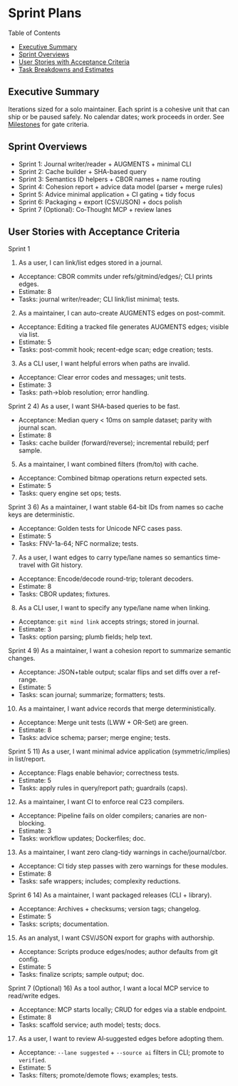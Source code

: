 # Sprint Plans

Table of Contents
- [Executive Summary](#executive-summary)
- [Sprint Overviews](#sprint-overviews)
- [User Stories with Acceptance Criteria](#user-stories-with-acceptance-criteria)
- [Task Breakdowns and Estimates](#task-breakdowns-and-estimates)

## Executive Summary
Iterations sized for a solo maintainer. Each sprint is a cohesive unit that can ship or be paused safely. No calendar dates; work proceeds in order. See [Milestones](Milestones.md) for gate criteria.

## Sprint Overviews
- Sprint 1: Journal writer/reader + AUGMENTS + minimal CLI
- Sprint 2: Cache builder + SHA-based query
- Sprint 3: Semantics ID helpers + CBOR names + name routing
- Sprint 4: Cohesion report + advice data model (parser + merge rules)
- Sprint 5: Advice minimal application + CI gating + tidy focus
- Sprint 6: Packaging + export (CSV/JSON) + docs polish
- Sprint 7 (Optional): Co‑Thought MCP + review lanes

## User Stories with Acceptance Criteria

Sprint 1
1) As a user, I can link/list edges stored in a journal.
- Acceptance: CBOR commits under refs/gitmind/edges/<branch>; CLI prints edges.
- Estimate: 8
- Tasks: journal writer/reader; CLI link/list minimal; tests.

2) As a maintainer, I can auto-create AUGMENTS edges on post-commit.
- Acceptance: Editing a tracked file generates AUGMENTS edges; visible via list.
- Estimate: 5
- Tasks: post-commit hook; recent-edge scan; edge creation; tests.

3) As a CLI user, I want helpful errors when paths are invalid.
- Acceptance: Clear error codes and messages; unit tests.
- Estimate: 3
- Tasks: path→blob resolution; error handling.

Sprint 2
4) As a user, I want SHA-based queries to be fast.
- Acceptance: Median query < 10ms on sample dataset; parity with journal scan.
- Estimate: 8
- Tasks: cache builder (forward/reverse); incremental rebuild; perf sample.

5) As a maintainer, I want combined filters (from/to) with cache.
- Acceptance: Combined bitmap operations return expected sets.
- Estimate: 5
- Tasks: query engine set ops; tests.

Sprint 3
6) As a maintainer, I want stable 64-bit IDs from names so cache keys are deterministic.
- Acceptance: Golden tests for Unicode NFC cases pass.
- Estimate: 5
- Tasks: FNV-1a-64; NFC normalize; tests.

7) As a user, I want edges to carry type/lane names so semantics time-travel with Git history.
- Acceptance: Encode/decode round-trip; tolerant decoders.
- Estimate: 8
- Tasks: CBOR updates; fixtures.

8) As a CLI user, I want to specify any type/lane name when linking.
- Acceptance: `git mind link` accepts strings; stored in journal.
- Estimate: 3
- Tasks: option parsing; plumb fields; help text.

Sprint 4
9) As a maintainer, I want a cohesion report to summarize semantic changes.
- Acceptance: JSON+table output; scalar flips and set diffs over a ref-range.
- Estimate: 5
- Tasks: scan journal; summarize; formatters; tests.

10) As a maintainer, I want advice records that merge deterministically.
- Acceptance: Merge unit tests (LWW + OR-Set) are green.
- Estimate: 8
- Tasks: advice schema; parser; merge engine; tests.

Sprint 5
11) As a user, I want minimal advice application (symmetric/implies) in list/report.
- Acceptance: Flags enable behavior; correctness tests.
- Estimate: 5
- Tasks: apply rules in query/report path; guardrails (caps).

12) As a maintainer, I want CI to enforce real C23 compilers.
- Acceptance: Pipeline fails on older compilers; canaries are non-blocking.
- Estimate: 3
- Tasks: workflow updates; Dockerfiles; doc.

13) As a maintainer, I want zero clang-tidy warnings in cache/journal/cbor.
- Acceptance: CI tidy step passes with zero warnings for these modules.
- Estimate: 8
- Tasks: safe wrappers; includes; complexity reductions.

Sprint 6
14) As a maintainer, I want packaged releases (CLI + library).
- Acceptance: Archives + checksums; version tags; changelog.
- Estimate: 5
- Tasks: scripts; documentation.

15) As an analyst, I want CSV/JSON export for graphs with authorship.
- Acceptance: Scripts produce edges/nodes; author defaults from git config.
- Estimate: 5
- Tasks: finalize scripts; sample output; doc.

Sprint 7 (Optional)
16) As a tool author, I want a local MCP service to read/write edges.
- Acceptance: MCP starts locally; CRUD for edges via a stable endpoint.
- Estimate: 8
- Tasks: scaffold service; auth model; tests; docs.

17) As a user, I want to review AI‑suggested edges before adopting them.
- Acceptance: `--lane suggested` + `--source ai` filters in CLI; promote to `verified`.
- Estimate: 5
- Tasks: filters; promote/demote flows; examples; tests.
